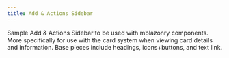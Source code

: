 ```yaml
---
title: Add & Actions Sidebar
---
```


Sample Add & Actions Sidebar to be used with mblazonry components. More specifically for use with the card system when viewing card details and information. Base pieces include headings, icons+buttons, and text link.